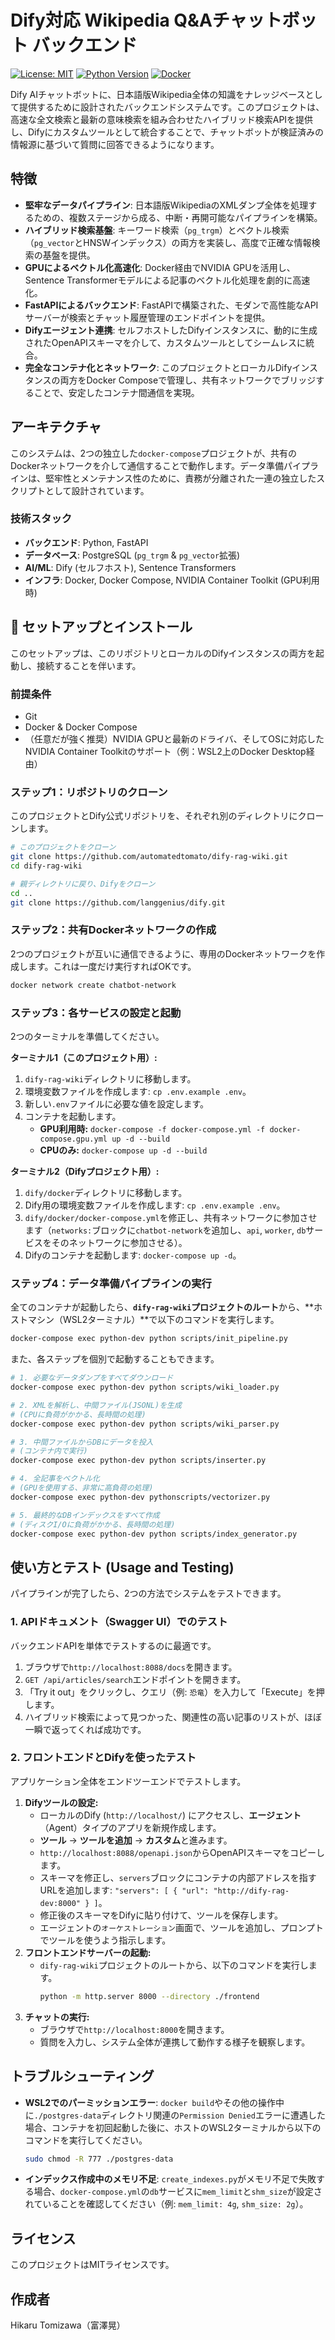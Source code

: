 # Dify対応 Wikipedia Q\&Aチャットボット バックエンド

[![License: MIT](https://img.shields.io/badge/License-MIT-yellow.svg)](https://opensource.org/licenses/MIT)
[![Python Version](https://img.shields.io/badge/Python-3.12+-blue.svg)](https://www.python.org/downloads/)
[![Docker](https://img.shields.io/badge/Docker-20.10+-blue.svg)](https://www.docker.com/)

Dify AIチャットボットに、日本語版Wikipedia全体の知識をナレッジベースとして提供するために設計されたバックエンドシステムです。このプロジェクトは、高速な全文検索と最新の意味検索を組み合わせたハイブリッド検索APIを提供し、Difyにカスタムツールとして統合することで、チャットボットが検証済みの情報源に基づいて質問に回答できるようになります。

## 特徴

  - **堅牢なデータパイプライン**: 日本語版WikipediaのXMLダンプ全体を処理するための、複数ステージから成る、中断・再開可能なパイプラインを構築。
  - **ハイブリッド検索基盤**: キーワード検索（`pg_trgm`）とベクトル検索（`pg_vector`とHNSWインデックス）の両方を実装し、高度で正確な情報検索の基盤を提供。
  - **GPUによるベクトル化高速化**: Docker経由でNVIDIA GPUを活用し、Sentence Transformerモデルによる記事のベクトル化処理を劇的に高速化。
  - **FastAPIによるバックエンド**: FastAPIで構築された、モダンで高性能なAPIサーバーが検索とチャット履歴管理のエンドポイントを提供。
  - **Difyエージェント連携**: セルフホストしたDifyインスタンスに、動的に生成されたOpenAPIスキーマを介して、カスタムツールとしてシームレスに統合。
  - **完全なコンテナ化とネットワーク**: このプロジェクトとローカルDifyインスタンスの両方をDocker Composeで管理し、共有ネットワークでブリッジすることで、安定したコンテナ間通信を実現。

## アーキテクチャ

このシステムは、2つの独立した`docker-compose`プロジェクトが、共有のDockerネットワークを介して通信することで動作します。データ準備パイプラインは、堅牢性とメンテナンス性のために、責務が分離された一連の独立したスクリプトとして設計されています。


### 技術スタック

  - **バックエンド**: Python, FastAPI
  - **データベース**: PostgreSQL (`pg_trgm` & `pg_vector`拡張)
  - **AI/ML**: Dify (セルフホスト), Sentence Transformers
  - **インフラ**: Docker, Docker Compose, NVIDIA Container Toolkit (GPU利用時)

## 🚀 セットアップとインストール

このセットアップは、このリポジトリとローカルのDifyインスタンスの両方を起動し、接続することを伴います。

### 前提条件

  - Git
  - Docker & Docker Compose
  - （任意だが強く推奨）NVIDIA GPUと最新のドライバ、そしてOSに対応したNVIDIA Container Toolkitのサポート（例：WSL2上のDocker Desktop経由）

### ステップ1：リポジトリのクローン

このプロジェクトとDify公式リポジトリを、それぞれ別のディレクトリにクローンします。

```bash
# このプロジェクトをクローン
git clone https://github.com/automatedtomato/dify-rag-wiki.git
cd dify-rag-wiki

# 親ディレクトリに戻り、Difyをクローン
cd ..
git clone https://github.com/langgenius/dify.git
```

### ステップ2：共有Dockerネットワークの作成

2つのプロジェクトが互いに通信できるように、専用のDockerネットワークを作成します。これは一度だけ実行すればOKです。

```bash
docker network create chatbot-network
```

### ステップ3：各サービスの設定と起動

2つのターミナルを準備してください。

**ターミナル1（このプロジェクト用）:**

1.  `dify-rag-wiki`ディレクトリに移動します。
2.  環境変数ファイルを作成します: `cp .env.example .env`。
3.  新しい`.env`ファイルに必要な値を設定します。
4.  コンテナを起動します。
      - **GPU利用時:** `docker-compose -f docker-compose.yml -f docker-compose.gpu.yml up -d --build`
      - **CPUのみ:** `docker-compose up -d --build`

**ターミナル2（Difyプロジェクト用）:**

1.  `dify/docker`ディレクトリに移動します。
2.  Dify用の環境変数ファイルを作成します: `cp .env.example .env`。
3.  `dify/docker/docker-compose.yml`を修正し、共有ネットワークに参加させます（`networks:`ブロックに`chatbot-network`を追加し、`api`, `worker`, `db`サービスをそのネットワークに参加させる）。
4.  Difyのコンテナを起動します: `docker-compose up -d`。

### ステップ4：データ準備パイプラインの実行

全てのコンテナが起動したら、**`dify-rag-wiki`プロジェクトのルート**から、\*\*ホストマシン（WSL2ターミナル）\*\*で以下のコマンドを実行します。

```bash
docker-compose exec python-dev python scripts/init_pipeline.py
```

また、各ステップを個別で起動することもできます。

```bash
# 1. 必要なデータダンプをすべてダウンロード
docker-compose exec python-dev python scripts/wiki_loader.py

# 2. XMLを解析し、中間ファイル(JSONL)を生成
# (CPUに負荷がかかる、長時間の処理)
docker-compose exec python-dev python scripts/wiki_parser.py

# 3. 中間ファイルからDBにデータを投入
# (コンテナ内で実行)
docker-compose exec python-dev python scripts/inserter.py

# 4. 全記事をベクトル化
# (GPUを使用する、非常に高負荷の処理)
docker-compose exec python-dev pythonscripts/vectorizer.py

# 5. 最終的なDBインデックスをすべて作成
# (ディスクI/Oに負荷がかかる、長時間の処理)
docker-compose exec python-dev python scripts/index_generator.py
```

## 使い方とテスト (Usage and Testing)
パイプラインが完了したら、2つの方法でシステムをテストできます。
### **1. APIドキュメント（Swagger UI）でのテスト**
バックエンドAPIを単体でテストするのに最適です。
1. ブラウザで`http://localhost:8088/docs`を開きます。
2. `GET /api/articles/search`エンドポイントを開きます。
2. 「Try it out」をクリックし、クエリ（例: `恐竜`）を入力して「Execute」を押します。
4. ハイブリッド検索によって見つかった、関連性の高い記事のリストが、ほぼ一瞬で返ってくれば成功です。

### **2. フロントエンドとDifyを使ったテスト**
アプリケーション全体をエンドツーエンドでテストします。
1. **Difyツールの設定:**
      - ローカルのDify (`http://localhost/`) にアクセスし、**エージェント**（Agent）タイプのアプリを新規作成します。
      - **ツール** -> **ツールを追加** -> **カスタム**と進みます。
      - `http://localhost:8088/openapi.json`からOpenAPIスキーマをコピーします。
      - スキーマを修正し、`servers`ブロックにコンテナの内部アドレスを指すURLを追加します: `"servers": [ { "url": "http://dify-rag-dev:8000" } ]`。
      - 修正後のスキーマをDifyに貼り付けて、ツールを保存します。
      - エージェントの`オーケストレーション`画面で、ツールを追加し、プロンプトでツールを使うよう指示します。
2. **フロントエンドサーバーの起動:**
      - `dify-rag-wiki`プロジェクトのルートから、以下のコマンドを実行します。
        ```Bash
        python -m http.server 8000 --directory ./frontend
        ```
3. **チャットの実行:**
      - ブラウザで`http://localhost:8000`を開きます。
      - 質問を入力し、システム全体が連携して動作する様子を観察します。

## トラブルシューティング

  - **WSL2でのパーミッションエラー**: `docker build`やその他の操作中に`./postgres-data`ディレクトリ関連の`Permission Denied`エラーに遭遇した場合、コンテナを初回起動した後に、ホストのWSL2ターミナルから以下のコマンドを実行してください。
    ```bash
    sudo chmod -R 777 ./postgres-data
    ```
  - **インデックス作成中のメモリ不足**: `create_indexes.py`がメモリ不足で失敗する場合、`docker-compose.yml`の`db`サービスに`mem_limit`と`shm_size`が設定されていることを確認してください（例: `mem_limit: 4g`, `shm_size: 2g`）。

## ライセンス

このプロジェクトはMITライセンスです。

## 作成者
Hikaru Tomizawa（富澤晃）
